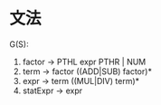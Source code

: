 # 文法

G(S):
1. factor -> PTHL expr PTHR | NUM
2. term -> factor ((ADD|SUB) factor)*
3. expr -> term ((MUL|DIV) term)*
4. statExpr -> expr